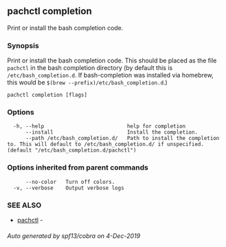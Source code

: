 ## pachctl completion

Print or install the bash completion code.

### Synopsis

Print or install the bash completion code. This should be placed as the file `pachctl` in the bash completion directory (by default this is `/etc/bash_completion.d`. If bash-completion was installed via homebrew, this would be `$(brew --prefix)/etc/bash_completion.d`.)

```
pachctl completion [flags]
```

### Options

```
  -h, --help                           help for completion
      --install                        Install the completion.
      --path /etc/bash_completion.d/   Path to install the completion to. This will default to /etc/bash_completion.d/ if unspecified. (default "/etc/bash_completion.d/pachctl")
```

### Options inherited from parent commands

```
      --no-color   Turn off colors.
  -v, --verbose    Output verbose logs
```

### SEE ALSO

* [pachctl](pachctl.md)	 - 

###### Auto generated by spf13/cobra on 4-Dec-2019
